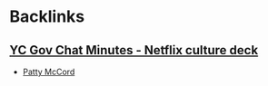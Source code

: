 
# Backlinks
## [YC Gov Chat Minutes - Netflix culture deck](<YC Gov Chat Minutes - Netflix culture deck.md>)
- [Patty McCord](<Patty McCord.md>)

